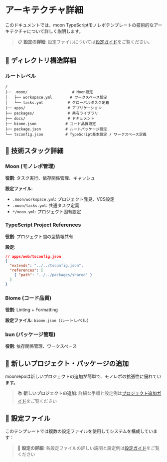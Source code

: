 # アーキテクチャ詳細

このドキュメントでは、moon TypeScriptモノレポテンプレートの技術的なアーキテクチャについて詳しく説明します。

> 📋 **設定の詳細**: 設定ファイルについては[設定ガイド](./configuration.md)をご覧ください。

## 📁 ディレクトリ構造詳細

### ルートレベル

```
/
├── .moon/                    # Moon設定
│   ├── workspace.yml        # ワークスペース設定
│   └── tasks.yml           # グローバルタスク定義
├── apps/                   # アプリケーション
├── packages/               # 共有ライブラリ
├── docs/                   # ドキュメント
├── biome.json             # コード品質設定
├── package.json           # ルートパッケージ設定
└── tsconfig.json          # TypeScript基本設定 / ワークスペース定義
```

## 🔧 技術スタック詳細

### Moon (モノレポ管理)

**役割**: タスク実行、依存関係管理、キャッシュ

**設定ファイル**:
- `.moon/workspace.yml`: プロジェクト発見、VCS設定
- `.moon/tasks.yml`: 共通タスク定義
- `*/moon.yml`: プロジェクト固有設定

### TypeScript Project References

**役割**: プロジェクト間の型情報共有

**設定**:
```json
// apps/web/tsconfig.json
{
  "extends": "../../tsconfig.json",
  "references": [
    { "path": "../../packages/shared" }
  ]
}
```

### Biome (コード品質)

**役割**: Linting + Formatting

**設定ファイル**: `biome.json`（ルートレベル）

### bun (パッケージ管理)

**役割**: 依存関係管理、ワークスペース

## 🚀 新しいプロジェクト・パッケージの追加

moonrepoは新しいプロジェクトの追加が簡単で、モノレポの拡張性に優れています。

> 📚 **新しいプロジェクトの追加**: 詳細な手順と設定例は[プロジェクト追加ガイド](./adding-projects.md)をご覧ください

## 🔧 設定ファイル

このテンプレートでは複数の設定ファイルを使用してシステムを構成しています：

> 🔧 **設定の詳細**: 各設定ファイルの詳しい説明と設定例は[設定ガイド](./configuration.md)をご覧ください

